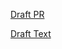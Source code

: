 [Draft PR](https://github.com/vmware-tanzu/cartographer/pull/176)

[Draft Text](https://github.com/vmware-tanzu/cartographer/blob/rfc-0011-first-class-templates/rfc/rfc-0011-first-class-templates.md)

